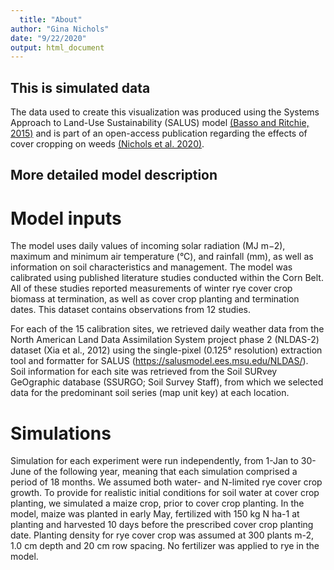 ```yaml
---
  title: "About"
author: "Gina Nichols"
date: "9/22/2020"
output: html_document
---
```



## This is simulated data

The data used to create this visualization was produced using the Systems Approach to Land-Use Sustainability (SALUS) model [(Basso and Ritchie, 2015)](https://lter.kbs.msu.edu/wp-content/uploads/2015/04/Basso-and-Ritchie-Ch10-Simulating-crop-growth-and-biogeochemical-fluxes-SALUS-model-KBS-long-term-ecological-research-LTER-site-volume-synthesis-book-2015.pdf) and is part of an open-access publication regarding the effects of cover cropping on weeds [(Nichols et al. 2020)](https://acsess.onlinelibrary.wiley.com/doi/full/10.1002/ael2.20022).


## More detailed model description

# Model inputs
The model uses daily values of incoming solar radiation (MJ m−2), maximum and minimum air temperature (°C), and rainfall (mm), as well as information on soil characteristics and management. The model was calibrated using published literature studies conducted within the Corn Belt. All of these studies reported measurements of winter rye cover crop biomass at termination, as well as cover crop planting and termination dates. This dataset contains observations from 12 studies. 

For each of the 15 calibration sites, we retrieved daily weather data from the North American Land Data Assimilation System project phase 2 (NLDAS-2) dataset (Xia et al., 2012) using the single-pixel (0.125° resolution) extraction tool and formatter for SALUS (https://salusmodel.ees.msu.edu/NLDAS/). Soil information for each site was retrieved from the Soil SURvey GeOgraphic database (SSURGO; Soil Survey Staff), from which we selected data for the predominant soil series (map unit key) at each location. 

# Simulations
Simulation for each experiment were run independently, from 1-Jan to 30-June of the following year, meaning that each simulation comprised a period of 18 months. We assumed both water- and N-limited rye cover crop growth. To provide for realistic initial conditions for soil water at cover crop planting, we simulated a maize crop, prior to cover crop planting. In the model, maize was planted in early May, fertilized with 150 kg N ha-1 at planting and harvested 10 days before the prescribed cover crop planting date. Planting density for rye cover crop was assumed at 300 plants m-2, 1.0 cm depth and 20 cm row spacing. No fertilizer was applied to rye in the model.
